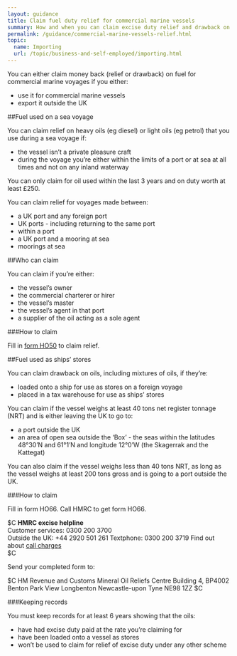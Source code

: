```yaml
---
layout: guidance
title: Claim fuel duty relief for commercial marine vessels
summary: How and when you can claim excise duty relief and drawback on fuel used for marine voyages.
permalink: /guidance/commercial-marine-vessels-relief.html
topic:
  name: Importing
  url: /topic/business-and-self-employed/importing.html
---
```

You can either claim money back (relief or drawback) on fuel for commercial marine voyages if you either:

* use it for commercial marine vessels
* export it outside the UK


##Fuel used on a sea voyage

You can claim relief on heavy oils (eg diesel) or light oils (eg petrol) that you use during a sea voyage if:

* the vessel isn’t a private pleasure craft
* during the voyage you’re either within the limits of a port or at sea at all times and not on any inland waterway

You can only claim for oil used within the last 3 years and on duty worth at least £250.

You can claim relief for voyages made between:

* a UK port and any foreign port
* UK ports - including returning to the same port
* within a port
* a UK port and a mooring at sea
* moorings at sea

##Who can claim

You can claim if you’re either:

* the vessel’s owner
* the commercial charterer or hirer
* the vessel’s master
* the vessel’s agent in that port
* a supplier of the oil acting as a sole agent

###How to claim

Fill in [form HO50](/government/publications/fuel-duty-claim-for-repayment-of-excise-duty-on-mineral-oil-used-on-commercial-vessels-ho50) to claim relief.


##Fuel used as ships’ stores

You can claim drawback on oils, including mixtures of oils, if they’re:

* loaded onto a ship for use as stores on a foreign voyage
* placed in a tax warehouse for use as ships’ stores

You can claim if the vessel weighs at least 40 tons net register tonnage (NRT) and is either leaving the UK to go to:

* a port outside the UK 
* an area of open sea outside the ‘Box’ - the seas within the latitudes 48°30’N and 61°1’N and longitude 12°0’W (the Skagerrak and the Kattegat)   

You can also claim if the vessel weighs less than 40 tons NRT, as long as the vessel weighs at least 200 tons gross and is going to a port outside the UK.

###How to claim

Fill in form HO66. Call HMRC to get form HO66.

$C
**HMRC excise helpline**   
Customer services: 0300 200 3700  
Outside the UK: +44 2920 501 261
Textphone: 0300 200 3719
Find out about [call charges](/call-charges)   
$C

Send your completed form to:

$C
HM Revenue and Customs 
Mineral Oil Reliefs Centre 
Building 4, BP4002 
Benton Park View 
Longbenton 
Newcastle-upon Tyne 
NE98 1ZZ
$C

###Keeping records

You must keep records for at least 6 years showing that the oils:

* have had excise duty paid at the rate you’re claiming for
* have been loaded onto a vessel as stores
* won’t be used to claim for relief of excise duty under any other scheme
